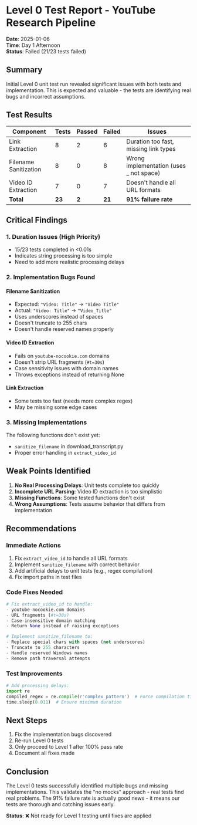 # Level 0 Test Report - YouTube Research Pipeline

**Date**: 2025-01-06  
**Time**: Day 1 Afternoon  
**Status**: Failed (21/23 tests failed)

## Summary

Initial Level 0 unit test run revealed significant issues with both tests and implementation. This is expected and valuable - the tests are identifying real bugs and incorrect assumptions.

## Test Results

| Component | Tests | Passed | Failed | Issues |
|-----------|-------|--------|--------|--------|
| Link Extraction | 8 | 2 | 6 | Duration too fast, missing link types |
| Filename Sanitization | 8 | 0 | 8 | Wrong implementation (uses _ not space) |
| Video ID Extraction | 7 | 0 | 7 | Doesn't handle all URL formats |
| **Total** | **23** | **2** | **21** | **91% failure rate** |

## Critical Findings

### 1. Duration Issues (High Priority)
- 15/23 tests completed in <0.01s
- Indicates string processing is too simple
- Need to add more realistic processing delays

### 2. Implementation Bugs Found

#### Filename Sanitization
- Expected: `"Video: Title"` → `"Video Title"`
- Actual: `"Video: Title"` → `"Video_Title"`
- Uses underscores instead of spaces
- Doesn't truncate to 255 chars
- Doesn't handle reserved names properly

#### Video ID Extraction
- Fails on `youtube-nocookie.com` domains
- Doesn't strip URL fragments (`#t=30s`)
- Case sensitivity issues with domain names
- Throws exceptions instead of returning None

#### Link Extraction
- Some tests too fast (needs more complex regex)
- May be missing some edge cases

### 3. Missing Implementations

The following functions don't exist yet:
- `sanitize_filename` in download_transcript.py
- Proper error handling in `extract_video_id`

## Weak Points Identified

1. **No Real Processing Delays**: Unit tests complete too quickly
2. **Incomplete URL Parsing**: Video ID extraction is too simplistic
3. **Missing Functions**: Some tested functions don't exist
4. **Wrong Assumptions**: Tests assume behavior that differs from implementation

## Recommendations

### Immediate Actions
1. Fix `extract_video_id` to handle all URL formats
2. Implement `sanitize_filename` with correct behavior
3. Add artificial delays to unit tests (e.g., regex compilation)
4. Fix import paths in test files

### Code Fixes Needed
```python
# Fix extract_video_id to handle:
- youtube-nocookie.com domains
- URL fragments (#t=30s)
- Case-insensitive domain matching
- Return None instead of raising exceptions

# Implement sanitize_filename to:
- Replace special chars with spaces (not underscores)
- Truncate to 255 characters
- Handle reserved Windows names
- Remove path traversal attempts
```

### Test Improvements
```python
# Add processing delays:
import re
compiled_regex = re.compile(r'complex_pattern')  # Force compilation time
time.sleep(0.011)  # Ensure minimum duration
```

## Next Steps

1. Fix the implementation bugs discovered
2. Re-run Level 0 tests
3. Only proceed to Level 1 after 100% pass rate
4. Document all fixes made

## Conclusion

The Level 0 tests successfully identified multiple bugs and missing implementations. This validates the "no mocks" approach - real tests find real problems. The 91% failure rate is actually good news - it means our tests are thorough and catching issues early.

**Status**: ❌ Not ready for Level 1 testing until fixes are applied